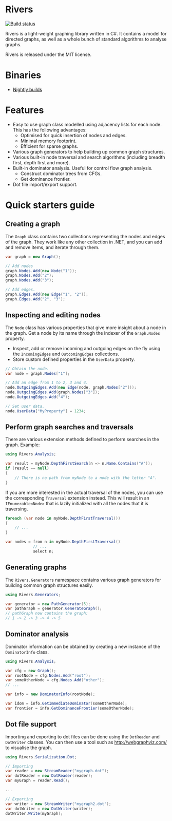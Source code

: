 Rivers
======
[![Build status](https://ci.appveyor.com/api/projects/status/yak3xv2e06jgcg92/branch/master?svg=true)](https://ci.appveyor.com/project/Washi1337/rivers)

Rivers is a light-weight graphing library written in C#. It contains a model for directed graphs, as well as a whole bunch of standard algorithms to analyse graphs.

Rivers is released under the MIT license.

Binaries
========
- [Nightly builds](https://ci.appveyor.com/project/Washi1337/rivers/build/artifacts)

Features
========
- Easy to use graph class modelled using adjacency lists for each node. This has the following advantages:
    - Optimised for quick insertion of nodes and edges.
    - Minimal memory footprint.
    - Efficient for sparse graphs.
- Various graph generators to help building up common graph structures.
- Various built-in node traversal and search algorithms (including breadth first, depth first and more).
- Built-in dominator analysis. Useful for control flow graph analysis.
    - Construct dominator trees from CFGs.
    - Get dominance frontier.
- Dot file import/export support. 


Quick starters guide
====================

Creating a graph
----------------

The `Graph` class contains two collections representing the nodes and edges of the graph. They work like any other collection in .NET, and you can add and remove items, and iterate through them.

```csharp
var graph = new Graph();

// Add nodes
graph.Nodes.Add(new Node("1"));
graph.Nodes.Add("2");
graph.Nodes.Add("3");

// Add edges.
graph.Edges.Add(new Edge("1", "2"));
graph.Edges.Add("2", "3");
```

Inspecting and editing nodes
----------------------------
The `Node` class has various properties that give more insight about a node in the graph. Get a node by its name through the indexer of the `Graph.Nodes` property.
- Inspect, add or remove incoming and outgoing edges on the fly using the `IncomingEdges` and `OutcomingEdges` collections.
- Store custom defined properties in the `UserData` property.

```csharp
// Obtain the node.
var node = graph.Nodes["1"];

// Add an edge from 1 to 2, 3 and 4.
node.OutgoingEdges.Add(new Edge(node, graph.Nodes["2"]));
node.OutgoingEdges.Add(graph.Nodes["3"]);
node.OutgoingEdges.Add("4");

// Set user data.
node.UserData["MyProperty"] = 1234;
```

Perform graph searches and traversals
-------------------------------------
There are various extension methods defined to perform searches in the graph. Example:

```csharp
using Rivers.Analysis;

var result = myNode.DepthFirstSearch(n => n.Name.Contains("A"));
if (result == null) 
{
    // There is no path from myNode to a node with the letter "A".
}
```

If you are more interested in the actual traversal of the nodes, you can use the corresponding `Traversal` extension instead. This will result in an `IEnumerable<Node>` that is lazily initialized with all the nodes that it is traversing.

```csharp
foreach (var node in myNode.DepthFirstTraversal()) 
{
    // ...
}

var nodes = from n in myNode.DepthFirstTraversal()
            // ...
            select n;
```

Generating graphs
-----------------
The `Rivers.Generators` namespace contains various graph generators for building common graph structures easily.

```csharp
using Rivers.Generators;

var generator = new PathGenerator(5);
var pathGraph = generator.GenerateGraph();
// pathGraph now contains the graph:
// 1 -> 2 -> 3 -> 4 -> 5
```

Dominator analysis
------------------
Dominator information can be obtained by creating a new instance of the `DominatorInfo` class.

```csharp
using Rivers.Analysis;

var cfg = new Graph();
var rootNode = cfg.Nodes.Add("root");
var someOtherNode = cfg.Nodes.Add("other");
// ...

var info = new DominatorInfo(rootNode);

var idom = info.GetImmediateDominator(someOtherNode);
var frontier = info.GetDominanceFrontier(someOtherNode);
```

Dot file support
----------------
Importing and exporting to dot files can be done using the `DotReader` and `DotWriter` classes. You can then use a tool such as http://webgraphviz.com/ to visualise the graph.

```csharp
using Rivers.Serialization.Dot;

// Importing
var reader = new StreamReader("mygraph.dot");
var dotReader = new DotReader(reader);
var myGraph = reader.Read();

...

// Exporting
var writer = new StreamWriter("mygraph2.dot");
var dotWriter = new DotWriter(writer);
dotWriter.Write(myGraph);
```